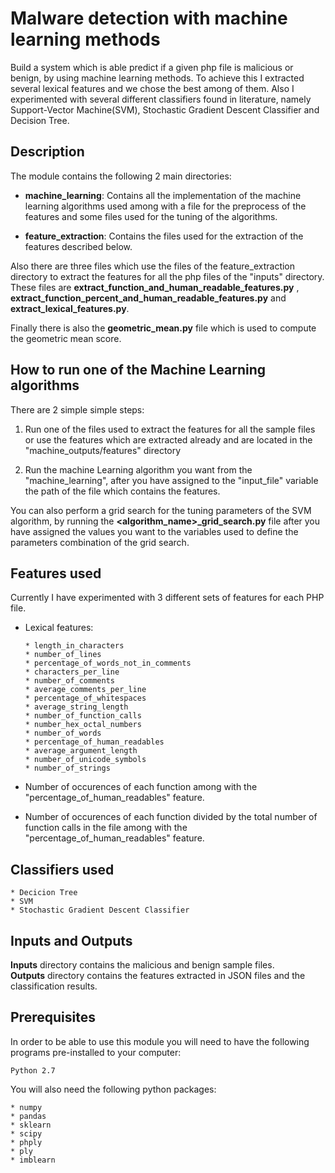 # Malware detection with machine learning methods

Build a system which is able predict if a given php file is malicious or benign, by using machine learning methods. To achieve this I extracted several lexical features and we chose the best among of them. Also I experimented with several different classifiers found in literature, namely Support-Vector Machine(SVM), Stochastic Gradient Descent Classifier and Decision Tree.

## Description

The module contains the following 2 main directories:
* **machine_learning**: Contains all the implementation of the machine learning algorithms used among with a file for the 
preprocess of the features and some files used for the tuning of the algorithms.

* **feature_extraction**: Contains the files used for the extraction of the features described below.

Also there are three files which use the files of the feature_extraction directory to extract the features for all the 
php files of the "inputs" directory. These files are **extract_function_and_human_readable_features.py**
, **extract_function_percent_and_human_readable_features.py** and **extract_lexical_features.py**.

Finally there is also the **geometric_mean.py** file which is used to compute the geometric mean score.

## How to run one of the Machine Learning algorithms

There are 2 simple simple steps:
1. Run one of the files used to extract the features for all the sample files or use the features
 which are extracted already and are located in the "machine_outputs/features" directory

2. Run the machine Learning algorithm you want from the "machine_learning", after you have assigned to the 
"input_file" variable the path of the file which contains the features.

You can also perform a grid search for the tuning parameters of the SVM algorithm,
by running the **<algorithm_name>_grid_search.py** file after you have assigned the values you want 
to the variables used to define the parameters combination of the grid search.

## Features used

Currently I have experimented with 3 different sets of features for each PHP file.

* Lexical features:

      * length_in_characters
      * number_of_lines
      * percentage_of_words_not_in_comments
      * characters_per_line
      * number_of_comments
      * average_comments_per_line
      * percentage_of_whitespaces
      * average_string_length
      * number_of_function_calls
      * number_hex_octal_numbers
      * number_of_words
      * percentage_of_human_readables
      * average_argument_length
      * number_of_unicode_symbols
      * number_of_strings

* Number of occurences of each function among with the "percentage_of_human_readables" feature.

* Number of occurences of each function divided by the total number of function calls in the file among with the "percentage_of_human_readables" feature.



## Classifiers used

    * Decicion Tree
    * SVM
    * Stochastic Gradient Descent Classifier

## Inputs and Outputs

**Inputs** directory contains the malicious and benign sample files.  
**Outputs** directory contains the features extracted in JSON files and the classification results.

## Prerequisites

In order to be able to use this module you will need to have the following programs pre-installed to your computer:
	
    Python 2.7

You will also need the following python packages:

    * numpy
    * pandas
    * sklearn
    * scipy
    * phply
    * ply
    * imblearn
